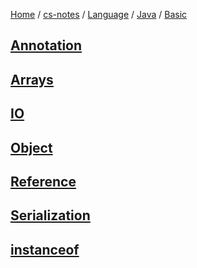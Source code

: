 [Home](https://mengxianbin.github.io) /
[cs-notes](https://mengxianbin.github.io/cs-notes/site) /
[Language](https://mengxianbin.github.io/cs-notes/site/Language) /
[Java](https://mengxianbin.github.io/cs-notes/site/Language/Java) /
[Basic](https://mengxianbin.github.io/cs-notes/site/Language/Java/Basic)

## [Annotation](https://mengxianbin.github.io/cs-notes/site/Language/Java/Basic/Annotation/)

## [Arrays](https://mengxianbin.github.io/cs-notes/site/Language/Java/Basic/Arrays/)

## [IO](https://mengxianbin.github.io/cs-notes/site/Language/Java/Basic/IO/)

## [Object](https://mengxianbin.github.io/cs-notes/site/Language/Java/Basic/Object/)

## [Reference](https://mengxianbin.github.io/cs-notes/site/Language/Java/Basic/Reference/)

## [Serialization](https://mengxianbin.github.io/cs-notes/site/Language/Java/Basic/Serialization/)

## [instanceof](https://mengxianbin.github.io/cs-notes/site/Language/Java/Basic/instanceof/)
